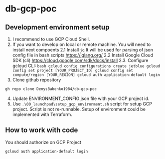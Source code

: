 # db-gcp-poc

## Development environment setup

1. I recommend to use GCP Cloud Shell.
2. If you want to develop on local or remote machine. You will need to install next compoents
    2.1 Install `jq` It will be used for parsing of json config file in bash scripts https://jqlang.org/
    2.2 Install Google Cloud SDK (cli) https://cloud.google.com/sdk/docs/install
    2.3. Configure gcloud CLI:
        ```bash
        gcloud config configurations create jetblue
        gcloud config set project [YOUR_PROJECT_ID]
        gcloud config set compute/region [YOUR_REGION]
        gcloud auth application-default login
        ```
3. Clone github repository
```bash
gh repo clone DenysBabenko1984/db-gcp-poc
```
4. Update ENVIRONMENT_CONFIG.json file with your GCP project id.
5. Use `.\00_launchpad\setup_gcp_environment.sh` script for setup GCP project.
Script is not re-runnable.  Setup of environment could be implemented with Terraform.

## How to work with code

You should authorize on GCP Project

```bash
gcloud auth application-default login 
```